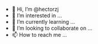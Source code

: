 - 👋 Hi, I’m @hectorzj
- 👀 I’m interested in ...
- 🌱 I’m currently learning ...
- 💞️ I’m looking to collaborate on ...
- 📫 How to reach me ...

<!---
hectorzj/hectorzj is a ✨ special ✨ repository because its `README.md` (this file) appears on your GitHub profile.
You can click the Preview link to take a look at your changes.
--->
